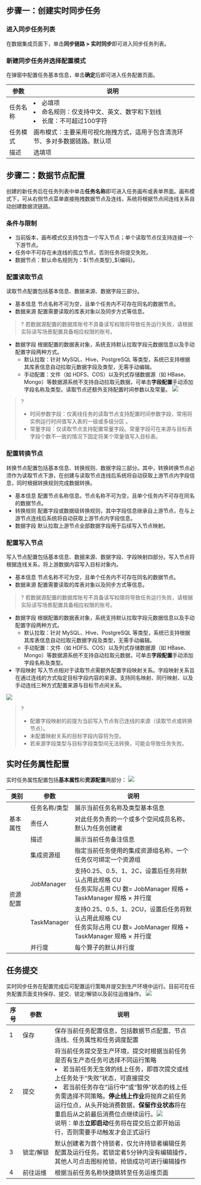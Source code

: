 ## 步骤一：创建实时同步任务
### 进入同步任务列表
在数据集成页面下，单击**同步链路 > 实时同步**即可进入同步任务列表。
### 新建同步任务并选择配置模式
在弹窗中配置任务基本信息，单击**确定**后即可进入任务配置页面。

| 参数 | 说明 | 
|---------|---------|
| 任务名称| <li>必填项<li>命名规则：仅支持中文、英文、数字和下划线<li>长度：不可超过100字符| 
| 任务模式	| 画布模式：主要采用可视化拖拽方式，适用于包含清洗环节、多对多数据链路。默认项| 
| 描述	| 选填项| 

 
## 步骤二：数据节点配置
创建的新任务后在任务列表中单击**任务名称**即可进入任务画布或表单界面。画布模式下，可从右侧节点菜单直接拖拽数据节点及连线，系统将根据节点间连线关系自动创建数据流链路。

### 条件与限制
- 当前版本，画布模式仅支持包含一个写入节点；单个读取节点仅支持连接一个下游节点。
- 任务中不可存在未连线的孤立节点，否则任务将提交失败。
- 数据节点：默认命名规则为：${节点类型}_${编码}。

### 配置读取节点
读取节点配置包括基本信息、数据来源、数据字段三部分。
- 基本信息
节点名称不可为空，且单个任务内不可存在同名的数据节点。
- 数据来源
配置需要读取的库表对象以及同步方式等信息。
>? 若数据源配置的数据库账号不具备读写权限将导致任务运行失败，请根据实际读写场景配置具备相应权限的账号。

- 数据字段
根据配置的数据表对象，系统支持默认拉取字段元数据信息以及手动配置字段两种方式。
	- 默认拉取：针对 MySQL、Hive、PostgreSQL 等类型，系统已支持根据其库表信息自动拉取元数据字段及类型，无需手动编辑。
	- 手动配置：文件（如 HDFS、COS）以及列式存储数据源（如 HBase、Mongo）等数据源系统不支持自动拉取元数据，可单击**字段配置**手动添加字段名称及类型。读取节点还额外支持配置时间参数以及常量。
![](https://qcloudimg.tencent-cloud.cn/raw/bbc7ceaa6de0d1bd2c1266ae38e19224.png)

>? 
>- 时间参数字段：仅离线任务的读取节点支持配置时间参数字段，常用将实例运行时间值写入表的一级或多级分区 。
>- 常量字段：仅读取节点支持配置常量字段。常量字段可在来源与目标表字段个数不一致的情况下固定将某个常量值写入目标表。

### 配置转换节点
转换节点配置包括基本信息、转换规则、数据字段三部分。其中，转换转换节点必须作为读取节点下游，在创建与读取节点连线后系统将自动获取上游节点内字段信息，同时根据转换规则完成数据转换。
- 基本信息
配置节点名称信息。节点名称不可为空，且单个任务内不可存在同名的数据节点。
- 转换规则
配置字段或数据级转换规则，其中字段信息继承自上游节点，在与上游节点连线后系统将自动获取上游节点内字段信息。
- 数据字段
默认拉取上游节点全部数据字段用于后续写入节点映射。

### 配置写入节点
写入节点配置包括基本信息、数据来源、数据字段、字段映射四部分。写入节点将根据连线关系，将上游数据内容写入目标对象内。
- 基本信息
节点名称不可为空，且单个任务内不可存在同名的数据节点。
- 数据来源
配置需要读取的库表对象以及同步方式等信息。
>? 若数据源配置的数据库账号不具备读写权限将导致任务运行失败，请根据实际读写场景配置具备相应权限的账号。

- 数据字段
根据配置的数据表对象，系统支持默认拉取字段元数据信息以及手动配置字段两种方式。
	- 默认拉取：针对 MySQL、Hive、PostgreSQL 等类型，系统已支持根据其库表信息自动拉取元数据字段及类型，无需手动编辑。
	- 手动配置：文件（如 HDFS、COS）以及列式存储数据源（如 HBase、Mongo）等数据源系统不支持自动拉取元数据，可单击**字段配置**手动添加字段名称及类型。
- 字段映射
写入节点相对于读取节点需额外配置字段映射关系。字段映射关系旨在通过连线的方式指定目标字段内容的来源，支持同名映射、同行映射、以及手动连线三种方式配置来源与目标节点间关系。

![](https://qcloudimg.tencent-cloud.cn/raw/a6b7130dca47175085d7494a116d4ee5.png)

>? 
>- 配置字段映射的前提为当前写入节点有已连线的来源（读取节点或转换节点）。
>- 未配置映射关系的目标字段内容将为空。
>- 若来源字段类型与目标字段类型间无法转换，可能会导致任务失败。

## 实时任务属性配置
实时任务属性配置包括**基本属性**和**资源配置**两部分：
![](https://qcloudimg.tencent-cloud.cn/raw/fd7b1dcf9937f481c6f2f63621bc7215.png)
<table>
<thead>
<tr>
<th >类别</th>
<th >参数</th>
<th >说明</th>
</tr>
</thead>
<tbody>
<tr>
<td rowspan=3>基本属性</td>
<td >任务名称/类型	</td>
<td >展示当前任务名称及类型基本信息	</td>
</tr>
<tr>
<td >责任人</td>
<td >对此任务负责的一个或多个空间成员名称，默认为任务创建者	</td>
</tr>
<tr>
<td >描述</td>
<td >展示当前任务备注信息</td>
</tr>
<tr>
<td rowspan=4>资源配置</td>
<td >集成资源组	</td>
<td >指定当前任务使用的集成资源组名称，一个任务仅可绑定一个资源组	</td>
</tr>
<tr>
<td >JobManager</td>
<td >支持0.25、0.5、1、2C，设置后任务将默认占用此规格 CU<br>任务实际占用 CU 数= JobManager 规格 + TaskManager 规格 × 并行度</td>
</tr>
<tr>
<td >TaskManager</td>
<td >支持0.25、0.5、1、2CU，设置后任务将默认占用此规格 CU<br>任务实际占用 CU 数= JobManager 规格 + TaskManager 规格 × 并行度</td>
</tr>
<tr>
<td >并行度</td>
<td >每个算子的默认并行度</td>
</tr>
</tbody>
</table>

## 任务提交		
实时同步任务在配置完成后可配置运行策略并提交到生产环境中运行。目前可在任务配置页面支持保存、提交、锁定/解锁以及前往运维操作。
![](https://qcloudimg.tencent-cloud.cn/raw/f7825f017b6a40ccb99c65dcec6385ce.png)

| 序号 | 参数 | 说明 |
|---------|---------|---------|	
| 1	| 保存	| 保存当前任务配置信息，包括数据节点配置、节点连线、任务属性和任务调度配置| 
| 2	| 提交	| 将当前任务提交至生产环境，提交时根据当前任务是否有生产态任务可选择不同运行策略<li>若当前任务无生效的线上任务，即首次提交或线上任务处于“失败”状态，可直接提交</li><li>若当前任务存在“运行中”或“暂停”状态的线上任务需选择不同策略。**停止线上作业**将抛弃之前任务运行位点，从头开始消费数据，**保留作业状态**将在重启后从之前最后消费位点继续运行。![](https://qcloudimg.tencent-cloud.cn/raw/28c6e16b086d7d3fea34c9366290290f.png)<br>说明：单击**立即启动**任务将在提交后立即开始运行，否则需要手动触发才会正式运行| 
| 3	| <nobr>锁定/解锁	| 默认创建者为首个持锁者，仅允许持锁者编辑任务配置及运行任务。若锁定者5分钟内没有编辑操作，其他人可点击图标抢锁，抢锁成功可进行编辑操作| 
| 4| 	前往运维	| 根据当前任务名称快捷跳转至任务运维页面| 

  
  
  

